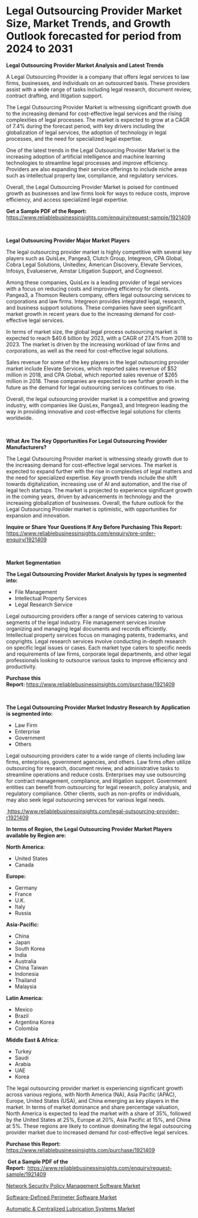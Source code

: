 <p><h1>Legal Outsourcing Provider Market Size, Market Trends, and Growth Outlook forecasted for period from 2024 to 2031</h1></p><p><strong>Legal Outsourcing Provider Market Analysis and Latest Trends</strong></p>
<p><p>A Legal Outsourcing Provider is a company that offers legal services to law firms, businesses, and individuals on an outsourced basis. These providers assist with a wide range of tasks including legal research, document review, contract drafting, and litigation support.</p><p>The Legal Outsourcing Provider Market is witnessing significant growth due to the increasing demand for cost-effective legal services and the rising complexities of legal processes. The market is expected to grow at a CAGR of 7.4% during the forecast period, with key drivers including the globalization of legal services, the adoption of technology in legal processes, and the need for specialized legal expertise.</p><p>One of the latest trends in the Legal Outsourcing Provider Market is the increasing adoption of artificial intelligence and machine learning technologies to streamline legal processes and improve efficiency. Providers are also expanding their service offerings to include niche areas such as intellectual property law, compliance, and regulatory services.</p><p>Overall, the Legal Outsourcing Provider Market is poised for continued growth as businesses and law firms look for ways to reduce costs, improve efficiency, and access specialized legal expertise.</p></p>
<p><strong>Get a Sample PDF of the Report:&nbsp;</strong> <a href="https://www.reliablebusinessinsights.com/enquiry/request-sample/1921409">https://www.reliablebusinessinsights.com/enquiry/request-sample/1921409</a></p>
<p>&nbsp;</p>
<p><strong>Legal Outsourcing Provider Major Market Players</strong></p>
<p><p>The legal outsourcing provider market is highly competitive with several key players such as QuisLex, Pangea3, Clutch Group, Integreon, CPA Global, Cobra Legal Solutions, Unitedlex, American Discovery, Elevate Services, Infosys, Evalueserve, Amstar Litigation Support, and Cogneesol. </p><p>Among these companies, QuisLex is a leading provider of legal services with a focus on reducing costs and improving efficiency for clients. Pangea3, a Thomson Reuters company, offers legal outsourcing services to corporations and law firms. Integreon provides integrated legal, research, and business support solutions. These companies have seen significant market growth in recent years due to the increasing demand for cost-effective legal services. </p><p>In terms of market size, the global legal process outsourcing market is expected to reach $40.6 billion by 2023, with a CAGR of 27.4% from 2018 to 2023. The market is driven by the increasing workload of law firms and corporations, as well as the need for cost-effective legal solutions.</p><p>Sales revenue for some of the key players in the legal outsourcing provider market include Elevate Services, which reported sales revenue of $52 million in 2018, and CPA Global, which reported sales revenue of $265 million in 2018. These companies are expected to see further growth in the future as the demand for legal outsourcing services continues to rise. </p><p>Overall, the legal outsourcing provider market is a competitive and growing industry, with companies like QuisLex, Pangea3, and Integreon leading the way in providing innovative and cost-effective legal solutions for clients worldwide.</p></p>
<p>&nbsp;</p>
<p><strong>What Are The Key Opportunities For Legal Outsourcing Provider Manufacturers?</strong></p>
<p><p>The Legal Outsourcing Provider market is witnessing steady growth due to the increasing demand for cost-effective legal services. The market is expected to expand further with the rise in complexities of legal matters and the need for specialized expertise. Key growth trends include the shift towards digitalization, increasing use of AI and automation, and the rise of legal tech startups. The market is projected to experience significant growth in the coming years, driven by advancements in technology and the increasing globalization of businesses. Overall, the future outlook for the Legal Outsourcing Provider market is optimistic, with opportunities for expansion and innovation.</p></p>
<p><strong>Inquire or Share Your Questions If Any Before Purchasing This Report:</strong> <a href="https://www.reliablebusinessinsights.com/enquiry/pre-order-enquiry/1921409">https://www.reliablebusinessinsights.com/enquiry/pre-order-enquiry/1921409</a></p>
<p>&nbsp;</p>
<p><strong>Market Segmentation</strong></p>
<p><strong>The Legal Outsourcing Provider Market Analysis by types is segmented into:</strong></p>
<p><ul><li>File Management</li><li>Intellectual Property Services</li><li>Legal Research Service</li></ul></p>
<p><p>Legal outsourcing providers offer a range of services catering to various segments of the legal industry. File management services involve organizing and managing legal documents and records efficiently. Intellectual property services focus on managing patents, trademarks, and copyrights. Legal research services involve conducting in-depth research on specific legal issues or cases. Each market type caters to specific needs and requirements of law firms, corporate legal departments, and other legal professionals looking to outsource various tasks to improve efficiency and productivity.</p></p>
<p><strong>Purchase this Report:&nbsp;</strong><a href="https://www.reliablebusinessinsights.com/purchase/1921409">https://www.reliablebusinessinsights.com/purchase/1921409</a></p>
<p>&nbsp;</p>
<p><strong>The Legal Outsourcing Provider Market Industry Research by Application is segmented into:</strong></p>
<p><ul><li>Law Firm</li><li>Enterprise</li><li>Government</li><li>Others</li></ul></p>
<p><p>Legal outsourcing providers cater to a wide range of clients including law firms, enterprises, government agencies, and others. Law firms often utilize outsourcing for research, document review, and administrative tasks to streamline operations and reduce costs. Enterprises may use outsourcing for contract management, compliance, and litigation support. Government entities can benefit from outsourcing for legal research, policy analysis, and regulatory compliance. Other clients, such as non-profits or individuals, may also seek legal outsourcing services for various legal needs.</p></p>
<p><a href="https://www.reliablebusinessinsights.com/legal-outsourcing-provider-r1921409">&nbsp;https://www.reliablebusinessinsights.com/legal-outsourcing-provider-r1921409</a></p>
<p><strong>In terms of Region, the Legal Outsourcing Provider Market Players available by Region are:</strong></p>
<p>
    <p> <strong> North America: </strong>
        <ul>
            <li>United States</li>
            <li>Canada</li>
        </ul>
        </p> 
    <p> <strong> Europe: </strong>
        <ul>
            <li>Germany</li>
            <li>France</li>
            <li>U.K.</li>
            <li>Italy</li>
            <li>Russia</li>
        </ul>
        </p> 
    <p> <strong> Asia-Pacific: </strong>
        <ul>
            <li>China</li>
            <li>Japan</li>
            <li>South Korea</li>
            <li>India</li>
            <li>Australia</li>
            <li>China Taiwan</li>
            <li>Indonesia</li>
            <li>Thailand</li>
            <li>Malaysia</li>
        </ul>
        </p> 
    <p> <strong> Latin America: </strong>
        <ul>
            <li>Mexico</li>
            <li>Brazil</li>
            <li>Argentina Korea</li>
            <li>Colombia</li>
        </ul>
        </p> 
    <p> <strong> Middle East & Africa: </strong>
        <ul>
            <li>Turkey</li>
            <li>Saudi</li>
            <li>Arabia</li>
            <li>UAE</li>
            <li>Korea</li>
        </ul>
    </p>
    </p>
<p><p>The legal outsourcing provider market is experiencing significant growth across various regions, with North America (NA), Asia Pacific (APAC), Europe, United States (USA), and China emerging as key players in the market. In terms of market dominance and share percentage valuation, North America is expected to lead the market with a share of 35%, followed by the United States at 25%, Europe at 20%, Asia Pacific at 15%, and China at 5%. These regions are likely to continue dominating the legal outsourcing provider market due to increased demand for cost-effective legal services.</p></p>
<p><strong>Purchase this Report: </strong><a href="https://www.reliablebusinessinsights.com/purchase/1921409">https://www.reliablebusinessinsights.com/purchase/1921409</a></p>
<p>&nbsp;<strong>Get a Sample PDF of the Report:&nbsp;&nbsp;</strong><a href="https://www.reliablebusinessinsights.com/enquiry/request-sample/1921409">https://www.reliablebusinessinsights.com/enquiry/request-sample/1921409</a></p>
<p><strong></strong></p>
<p><p><a href="https://github.com/ranaacryptoaddmin/Market-Research-Report-List-1/blob/main/network-security-policy-management-software-market.md">Network Security Policy Management Software Market</a></p><p><a href="https://github.com/RoccoManning/Market-Research-Report-List-6/blob/main/software-defined-perimeter-software-market.md">Software-Defined Perimeter Software Market</a></p><p><a href="https://view.publitas.com/reportprime-1/automatic-centralized-lubrication-systems-market-research-report-market-forecast-and-growth-prospects-with-a-steady-cagr-of-8-5-from-2024-2031/">Automatic & Centralized Lubrication Systems Market</a></p></p>